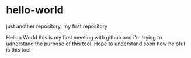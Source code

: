 # hello-world
just another repository, my first repository


Helloo World
this is my first meeting with github and i'm trying to udnerstand the purpose of this tool.
Hope to understand soon how helpful is this tool
